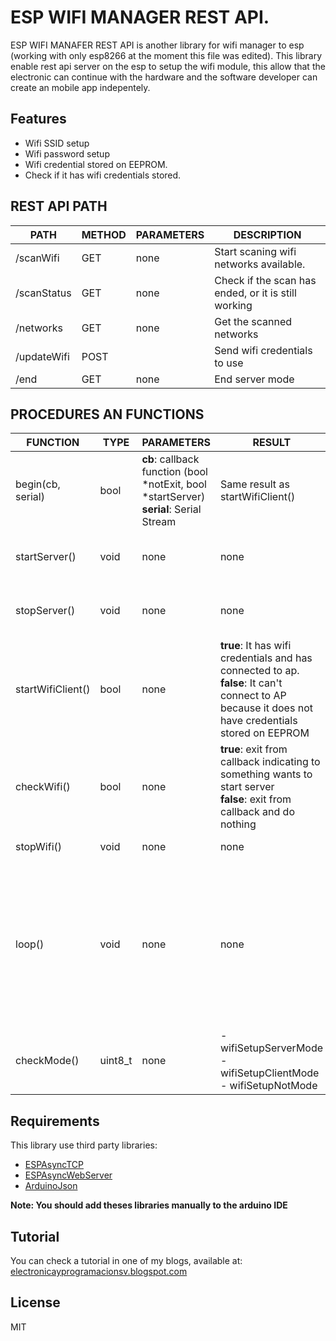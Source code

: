 # ESP WIFI MANAGER REST API.

ESP WIFI MANAFER REST API is another library for wifi manager to esp (working with only esp8266 at the moment this file was edited).
This library enable rest api server on the esp to setup the wifi module, this allow that the electronic can continue with the hardware and the software developer can create an mobile app indepentely.

## Features

- Wifi SSID setup
- Wifi password setup
- Wifi credential stored on EEPROM.
- Check if it has wifi credentials stored.

## REST API PATH

| PATH | METHOD | PARAMETERS | DESCRIPTION |
| ------ | ------ | ------ | ------ |
| /scanWifi | GET | none  | Start scaning wifi networks available. |
| /scanStatus | GET | none | Check if the scan has ended, or it is still working |
| /networks | GET | none | Get the scanned networks |
| /updateWifi | POST |  | Send wifi credentials to use |
| /end | GET | none | End server mode |

## PROCEDURES AN FUNCTIONS

| FUNCTION | TYPE | PARAMETERS | RESULT | DESCRIPTION |
| ------ | ------ | ------ | ------ | ------ |
| begin(cb, serial) | bool | **cb**: callback function (bool *notExit, bool *startServer) <br /> **serial**: Serial Stream | Same result as startWifiClient()  |  Start wifiManager and define serial stream for debug |
| startServer() | void | none | none | Stop wifi client and start server mode |
| stopServer() | void | none | none | Stop server mode and starts client mode |
| startWifiClient() | bool | none | **true**: It has wifi credentials and has connected to ap. <br > **false**: It can't connect to AP because it does not have credentials stored on EEPROM | Start wifi client and stop server mode |
| checkWifi() | bool | none | **true**: exit from callback indicating to something wants to start server <br /> **false**: exit from callback and do nothing | Check if wifi is connected to AP | 
| stopWifi() | void | none | none | Stop wifi client  |
| loop() | void | none | none  | It is use to control the system process, this function should be called whithin the loop procedure, and avoid delay as much as possible |
| checkMode() | uint8_t | none | - wifiSetupServerMode <br>  - wifiSetupClientMode <br> - wifiSetupNotMode  | Check in which mode the device is working |

## Requirements
This library use third party libraries:
- [ESPAsyncTCP](https://github.com/me-no-dev/ESPAsyncTCP)
- [ESPAsyncWebServer](https://github.com/me-no-dev/ESPAsyncWebServer)
- [ArduinoJson](https://github.com/bblanchon/ArduinoJson)

**Note: You should add theses libraries manually to the arduino IDE**

## Tutorial
You can check a tutorial in one of my blogs, available at: [electronicayprogramacionsv.blogspot.com](electronicayprogramacionsv.blogspot.com)

## License

MIT

